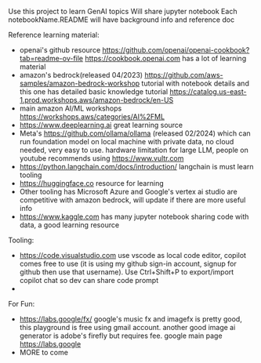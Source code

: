 Use this project to learn GenAI topics
Will share jupyter notebook
Each notebookName.README will have background info and reference doc

Reference learning material:
- openai's github resource https://github.com/openai/openai-cookbook?tab=readme-ov-file https://cookbook.openai.com has a lot of learning material
- amazon's bedrock(released 04/2023) https://github.com/aws-samples/amazon-bedrock-workshop  tutorial with notebook details and this one has detailed basic knowledge tutorial https://catalog.us-east-1.prod.workshops.aws/amazon-bedrock/en-US
- main amazon AI/ML workshops https://workshops.aws/categories/AI%2FML
- https://www.deeplearning.ai great learning source 
- Meta's https://github.com/ollama/ollama (released 02/2024) which can run foundation model on local machine with private data, no cloud needed, very easy to use. hardware limitation for large LLM, people on youtube recommends using https://www.vultr.com
- https://python.langchain.com/docs/introduction/ langchain is must learn tooling
- https://huggingface.co resource for learning
- Other tooling has Microsoft Azure and Google's vertex ai studio are competitive with amazon bedrock, will update if there are more useful info
- https://www.kaggle.com has many jupyter notebook sharing code with data, a good learning resource

Tooling:
- https://code.visualstudio.com use vscode as local code editor, copilot comes free to use (it is using my github sign-in account, signup for github then use that username). Use Ctrl+Shift+P to export/import copilot chat so dev can share code prompt
- 

For Fun:
- https://labs.google/fx/ google's music fx and imagefx is pretty good, this playground is free using gmail account. another good image ai generator is adobe's firefly but requires fee. google main page https://labs.google
- MORE to come
